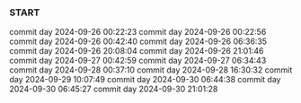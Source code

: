 ### START

commit day 2024-09-26 00:22:23
commit day 2024-09-26 00:22:56
commit day 2024-09-26 00:42:40
commit day 2024-09-26 06:36:35
commit day 2024-09-26 20:08:04
commit day 2024-09-26 21:01:46
commit day 2024-09-27 00:42:59
commit day 2024-09-27 06:34:43
commit day 2024-09-28 00:37:10
commit day 2024-09-28 16:30:32
commit day 2024-09-29 10:07:49
commit day 2024-09-30 06:44:38
commit day 2024-09-30 06:45:27
commit day 2024-09-30 21:01:28